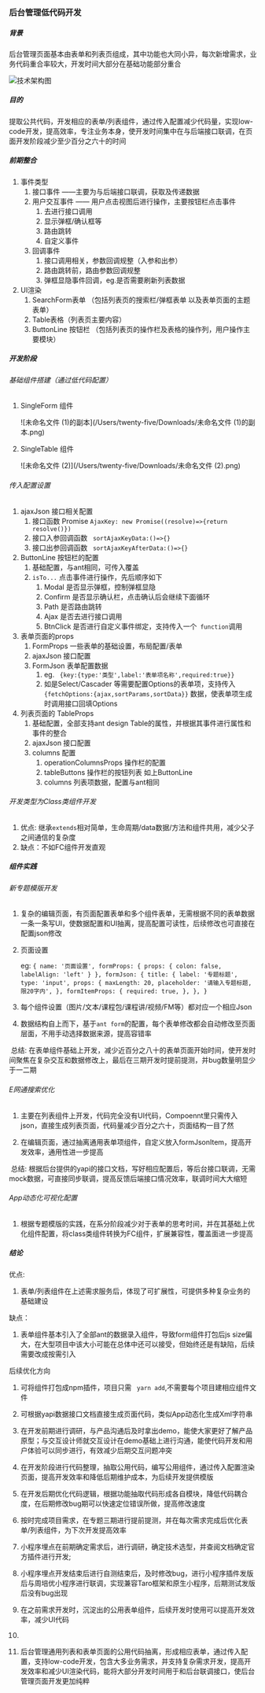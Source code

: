
### 后台管理低代码开发

##### 背景
后台管理页面基本由表单和列表页组成，其中功能也大同小异，每次新增需求，业务代码重合率较大，开发时间大部分在基础功能部分重合

![技术架构图](/Users/twenty-five/Downloads/技术架构图.png)

##### 目的
提取公共代码，开发相应的表单/列表组件，通过传入配置减少代码量，实现low-code开发，提高效率，专注业务本身，使开发时间集中在与后端接口联调，在页面开发阶段减少至少百分之六十的时间
##### 前期整合
1. 事件类型
   1. 接口事件 ——主要为与后端接口联调，获取及传递数据
   2. 用户交互事件 —— 用户点击视图后进行操作，主要按钮栏点击事件
      1. 去进行接口调用
      2. 显示弹框/确认框等
      3. 路由跳转
      4. 自定义事件
   3. 回调事件
      1. 接口调用相关，参数回调规整（入参和出参）
      2. 路由跳转前，路由参数回调规整
      3. 弹框显隐事件回调，eg.是否需要刷新列表数据
2. UI渲染
   1. SearchForm表单 （包括列表页的搜索栏/弹框表单 以及表单页面的主题表单）
   2. Table表格（列表页主要内容）
   3. ButtonLine 按钮栏 （包括列表页的操作栏及表格的操作列，用户操作主要模块）
##### 开发阶段
######	基础组件搭建（通过低代码配置）
1. SingleForm 组件  

   ![未命名文件 (1)的副本](/Users/twenty-five/Downloads/未命名文件 (1)的副本.png)

2. SingleTable 组件

   ![未命名文件 (2)](/Users/twenty-five/Downloads/未命名文件 (2).png)
######	传入配置设置
1. ajaxJson 接口相关配置 
   1. 接口函数 Promise   `AjaxKey: new Promise((resolve)=>{return resolve()})`
   2. 接口入参回调函数  ` sortAjaxKeyData:()=>{}`
   3. 接口出参回调函数  ` sortAjaxKeyAfterData:()=>{}`
2. ButtonLine 按钮栏的配置
   1. 基础配置，与ant相同，可传入覆盖
   2. `isTo...`  点击事件进行操作，先后顺序如下
      1. Modal 是否显示弹框，控制弹框显隐
      2. Confirm 是否显示确认栏，点击确认后会继续下面循环
      3. Path 是否路由跳转
      4. Ajax 是否去进行接口调用
      5. BtnClick 是否进行自定义事件绑定，支持传入一个` function`调用
3. 表单页面的props
   1. FormProps 一些表单的基础设置，布局配置/表单
   2. ajaxJson 接口配置
   3. FormJson 表单配置数据
      1. eg. ` {key:{type:'类型',label:'表单项名称',required:true}}`
      2. 如是Select/Cascader 等需要配置Options的表单项，支持传入 ` {fetchOptions:{ajax,sortParams,sortData}}` 数据，使表单项生成时调用接口回填Options
4. 列表页面的 TableProps
   1. 基础配置，全部支持ant design Table的属性，并根据其事件进行属性和事件的整合
   2. ajaxJson 接口配置
   3. columns 配置
      1. operationColumnsProps 操作栏的配置
      2. tableButtons 操作栏的按钮列表 如上ButtonLine
      3. columns 列表项数据，配置与ant相同
######	开发类型为Class类组件开发

1. 优点: 继承`extends`相对简单，生命周期/data数据/方法和组件共用，减少父子之间通信的复杂度
2. 缺点：不如FC组件开发直观

##### 组件实践
######	新专题模版开发
1.	复杂的编辑页面，有页面配置表单和多个组件表单，无需根据不同的表单数据一条一条写UI，使数据配置和UI抽离，提高配置可读性，后续修改也可直接在配置json修改

   1. 页面设置

      eg: `{
      	name: '页面设置',
      	formProps: { props: { colon: false, labelAlign: 'left' } },
      	formJson: {
          title: {
            label: '专题标题',
            type: 'input',
            props: {
              maxLength: 20,
              placeholder: '请输入专题标题,限20字内',
            },
            formItemProps: {
              required: true,
            },
          },
      }`

   2. 每个组件设置（图片/文本/课程包/课程讲/视频/FM等）都对应一个相应Json

2.	数据结构自上而下，基于`ant form`的配置，每个表单修改都会自动修改至页面层面，不用手动选择数据来源，提高容错率

​	总结: 在表单组件基础上开发，减少近百分之八十的表单页面开始时间，使开发时间聚焦在复杂交互和数据修改上，最后在三期开发时提前提测，并bug数量明显少于一二期

######	E网通搜索优化

1. 主要在列表组件上开发，代码完全没有UI代码，Compoennt里只需传入json，直接生成列表页面，代码量减少百分之六十，页面结构一目了然

2. 在编辑页面，通过抽离通用表单项组件，自定义放入formJsonItem，提高开发效率，通用性进一步提高

​	总结: 根据后台提供的yapi的接口文档，写好相应配置后，等后台接口联调，无需mock数据，可直接同步联调，提高反馈后端接口情况效率，联调时间大大缩短

######	App动态化可视化配置
1. 根据专题模版的实践，在系分阶段减少对于表单的思考时间，并在其基础上优化组件配置，将class类组件转换为FC组件，扩展兼容性，覆盖面进一步提高


##### 结论
优点:	
1.	表单/列表组件在上述需求服务后，体现了可扩展性，可提供多种复杂业务的基础建设

缺点： 
1.	表单组件基本引入了全部ant的数据录入组件，导致form组件打包后js size偏大，在大型项目中该大小可能在总体中还可以接受，但始终还是有缺陷，后续需要改成按需引入

后续优化方向
1.	可将组件打包成npm插件，项目只需 ` yarn add`,不需要每个项目建相应组件文件
2.	可根据yapi数据接口文档直接生成页面代码，类似App动态化生成Xml字符串





1. 在开发前期进行调研，与产品沟通后及时拿出demo，能使大家更好了解产品原型；与交互设计师就交互设计在demo基础上进行沟通，能使代码开发和用户体验可以同步进行，有效减少后期交互问题冲突

2. 在开发阶段进行代码整理，抽取公用代码，编写公用组件，通过传入配置渲染页面，提高开发效率和降低后期维护成本，为后续开发提供模版

3. 在开发后期优化代码逻辑，根据功能抽取代码形成各自模块，降低代码耦合度，在后期修改bug期可以快速定位错误所做，提高修改速度

4. 按时完成项目需求，在专题三期进行提前提测，并在每次需求完成后优化表单/列表组件，为下次开发提高效率



1. 小程序埋点在前期确定需求后，进行调研，确定技术选型，并查阅文档确定官方插件进行开发; 
2. 小程序埋点开发结束后进行自测结束后，及时修改bug，进行小程序插件发版后与周培优小程序进行联调，实现兼容Taro框架和原生小程序，后期测试发版后没有bug出现
3. 在之前需求开发时，沉淀出的公用表单组件，后续开发时使用可以提高开发效率，减少UI代码
3. 


1. 后台管理通用列表和表单页面的公用代码抽离，形成相应表单，通过传入配置，支持low-code开发，包含大多业务需求，并支持复杂需求开发，提高开发效率和减少UI渲染代码，能将大部分开发时间用于和后台联调接口，使后台管理页面开发更加纯粹






